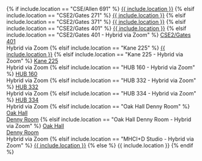{% if include.location == "CSE/Allen 691" %}
<a href="https://www.washington.edu/maps/#!/cse" target="_blank">{{ include.location }}</a>
{% elsif include.location == "CSE2/Gates 271" %}
<a href="https://www.washington.edu/maps/#!/cse2" target="_blank">{{ include.location }}</a>
{% elsif include.location == "CSE2/Gates 371" %}
<a href="https://www.washington.edu/maps/#!/cse2" target="_blank">{{ include.location }}</a>
{% elsif include.location == "CSE2/Gates 401" %}
<a href="https://www.washington.edu/maps/#!/cse2" target="_blank">{{ include.location }}</a>
{% elsif include.location == "CSE2/Gates 401 - Hybrid via Zoom" %}
<a href="https://www.washington.edu/maps/#!/cse2" target="_blank">CSE2/Gates 401</a>
<br>Hybrid via Zoom
{% elsif include.location == "Kane 225" %}
<a href="https://www.washington.edu/maps/#!/kne" target="_blank">{{ include.location }}</a>
{% elsif include.location == "Kane 225 - Hybrid via Zoom" %}
<a href="https://www.washington.edu/maps/#!/kne" target="_blank">Kane 225</a>
<br>Hybrid via Zoom
{% elsif include.location == "HUB 160 - Hybrid via Zoom" %}
<a href="https://www.washington.edu/maps/#!/hub" target="_blank">HUB 160</a>
<br>Hybrid via Zoom
{% elsif include.location == "HUB 332 - Hybrid via Zoom" %}
<a href="https://www.washington.edu/maps/#!/hub" target="_blank">HUB 332</a>
<br>Hybrid via Zoom
{% elsif include.location == "HUB 334 - Hybrid via Zoom" %}
<a href="https://www.washington.edu/maps/#!/hub" target="_blank">HUB 334</a>
<br>Hybrid via Zoom
{% elsif include.location == "Oak Hall Denny Room" %}
<a href="https://www.washington.edu/maps/#!/oak" target="_blank">Oak Hall<br>Denny Room</a>
{% elsif include.location == "Oak Hall Denny Room - Hybrid via Zoom" %}
<a href="https://www.washington.edu/maps/#!/oak" target="_blank">Oak Hall<br>Denny Room</a>
<br>Hybrid via Zoom
{% elsif include.location == "MHCI+D Studio - Hybrid via Zoom" %}
<a href="https://www.washington.edu/maps/#!/aho" target="_blank">{{ include.location }}</a>
{% else %}
{{ include.location }}
{% endif %}
